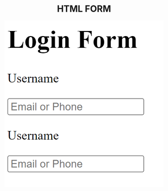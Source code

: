 <h1 align="center"> HTML FORM </h1>

<a href="https://github.com/ArpitKansara719/AP-FORM">
<img src="output.png">
</a>

